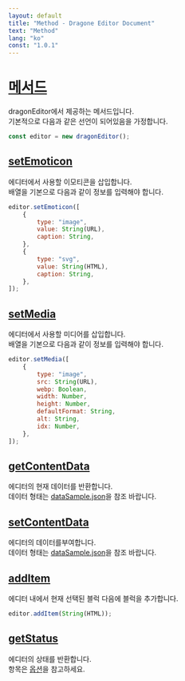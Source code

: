 ```yaml
---
layout: default
title: "Method - Dragone Editor Document"
text: "Method"
lang: "ko"
const: "1.0.1"
---
```


# [메서드](#메서드)

dragonEditor에서 제공하는 메서드입니다.<br>
기본적으로 다음과 같은 선언이 되어있음을 가정합니다.

```js
const editor = new dragonEditor();
```

## [setEmoticon](#setEmoticon)

에디터에서 사용할 이모티콘을 삽입합니다.<br>
배열을 기본으로 다음과 같이 정보를 입력해야 합니다.

```js
editor.setEmoticon([
    {
        type: "image",
        value: String(URL),
        caption: String,
    },
    {
        type: "svg",
        value: String(HTML),
        caption: String,
    },
]);
```

## [setMedia](#setMedia)

에디터에서 사용할 미디어를 삽입합니다.<br>
배열을 기본으로 다음과 같이 정보를 입력해야 합니다.

```js
editor.setMedia([
    {
        type: "image",
        src: String(URL),
        webp: Boolean,
        width: Number,
        height: Number,
        defaultFormat: String,
        alt: String,
        idx: Number,
    },
]);
```

## [getContentData](#getContentData)

에디터의 현재 데이터를 반환합니다.<br>
데이터 형태는 [dataSample.json](https://github.com/lovefields/dragonEditor/blob/main/work-area/dataSample.json)을 참조 바랍니다.

## [setContentData](#setContentData)

에디터의 데이터를부여합니다.<br>
데이터 형태는 [dataSample.json](https://github.com/lovefields/dragonEditor/blob/main/work-area/dataSample.json)을 참조 바랍니다.

## [addItem](#addItem)

에디터 내에서 현재 선택된 블럭 다음에 블럭을 추가합니다.

```js
editor.addItem(String(HTML));
```

## [getStatus](#getStatus)

에디터의 상태를 반환합니다.<br>
항목은 [옵션](/dragonEditor-doc/1.0.1/ko/option)을 참고하세요.
